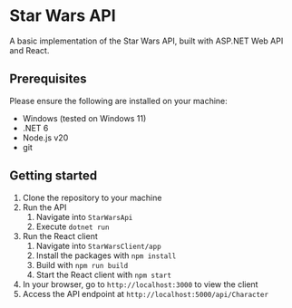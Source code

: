 # Star Wars API

A basic implementation of the Star Wars API, built with ASP.NET Web API and React.

## Prerequisites

Please ensure the following are installed on your machine:

- Windows (tested on Windows 11)
- .NET 6
- Node.js v20
- git

## Getting started

1. Clone the repository to your machine
2. Run the API
   1. Navigate into `StarWarsApi`
   2. Execute `dotnet run`
3. Run the React client
   1. Navigate into `StarWarsClient/app`
   2. Install the packages with `npm install`
   3. Build with `npm run build`
   4. Start the React client with `npm start`
4. In your browser, go to `http://localhost:3000` to view the client
5. Access the API endpoint at `http://localhost:5000/api/Character`